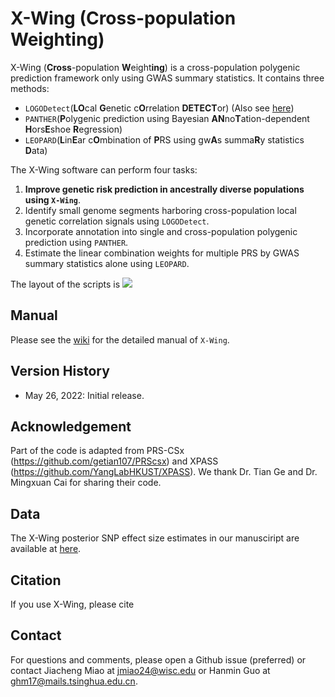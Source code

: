 # X-Wing (Cross-population Weighting) 
X-Wing (**Cross**-population **W**eight**ing**) is a cross-population polygenic prediction framework only using GWAS summary statistics. It contains three methods:

* `LOGODetect`(**LO**cal **G**enetic c**O**rrelation **DETECT**or) (Also see [here](https://github.com/ghm17/LOGODetect))
* `PANTHER`(**P**olygenic prediction using Bayesian **AN**no**T**ation-dependent **H**ors**E**shoe **R**egression)
* `LEOPARD`(**L**in**E**ar c**O**mbination of **P**RS using gw**A**s summa**R**y statistics **D**ata)

The X-Wing software can perform four tasks:
1. **Improve genetic risk prediction in ancestrally diverse populations using `X-Wing`**.
2. Identify small genome segments harboring cross-population local genetic correlation signals using `LOGODetect`.
3. Incorporate annotation into single and cross-population polygenic prediction using `PANTHER`.
4. Estimate the linear combination weights for multiple PRS by GWAS summary statistics alone using `LEOPARD`.

The layout of the scripts is
![](https://github.com/qlu-lab/X-Wing/blob/main/Fig1_Github.png)

## Manual

Please see the [wiki](https://github.com/qlu-lab/X-Wing/wiki) for the detailed manual of `X-Wing`.


## Version History
* May 26, 2022: Initial release.



## Acknowledgement

Part of the code is adapted from PRS-CSx (https://github.com/getian107/PRScsx) and XPASS (https://github.com/YangLabHKUST/XPASS). We thank Dr. Tian Ge and Dr. Mingxuan Cai for sharing their code.

## Data

The X-Wing posterior SNP effect size estimates in our manusciript are available at [here]().

## Citation

If you use X-Wing, please cite


## Contact

For questions and comments, please open a Github issue (preferred) or contact Jiacheng Miao at jmiao24@wisc.edu or Hanmin Guo at ghm17@mails.tsinghua.edu.cn. 

